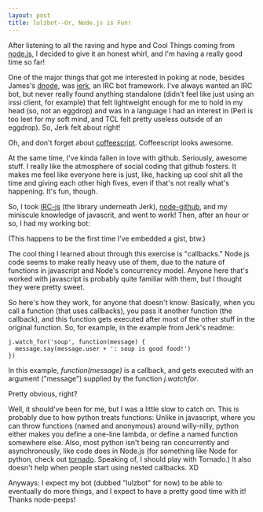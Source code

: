 ```yaml
---
layout: post
title: lulzbot--Or, Node.js is Fun!
---
```


After listening to all the raving and hype and Cool Things coming from [node.js](http://nodejs.org), I decided to give it an honest whirl, and I'm having a really good time so far!

One of the major things that got me interested in poking at node, besides James's [dnode](http://github.com/substack/dnode), was [jerk](http://github.com/gf3/Jerk), an IRC bot framework. I've always wanted an IRC bot, but never really found anything standalone (didn't feel like just using an irssi client, for example) that felt lightweight enough for me to hold in my head (so, not an eggdrop) and was in a language I had an interest in (Perl is too leet for my soft mind, and TCL felt pretty useless outside of an eggdrop). So, Jerk felt about right!

Oh, and don't forget about [coffeescript](http://www.github.com/jashkenas/coffeescript). Coffeescript looks awesome.

At the same time, I've kinda fallen in love with github. Seriously, awesome stuff. I really like the atmosphere of social coding that github fosters. It makes me feel like everyone here is just, like, hacking up cool shit all the time and giving each other high fives, even if that's not really what's happening. It's fun, though.

So, I took [IRC-js](http://github.com/gf3/IRC-js) (the library underneath Jerk), [node-github](http://github.com/ajaxorg/node-github), and my miniscule knowledge of javascrit, and went to work! Then, after an hour or so, I had my working bot:

<script src="http://gist.github.com/474491.js"></script>

(This happens to be the first time I've embedded a gist, btw.)

The cool thing I learned about through this exercise is "callbacks." Node.js code seems to make really heavy use of them, due to the nature of functions in javascript and Node's concurrency model. Anyone here that's worked with javascript is probably quite familiar with them, but I thought they were pretty sweet.

So here's how they work, for anyone that doesn't know:  Basically, when you call a function (that uses callbacks), you pass it another function (the callback), and this function gets executed after most of the other stuff in the original function. So, for example, in the example from Jerk's readme:

    j.watch_for('soup', function(message) {
      message.say(message.user + ': soup is good food!')
    })

In this example, *function(message)* is a callback, and gets executed with an argument ("message") supplied by the function *j.watchfor*.

Pretty obvious, right?

Well, it should've been for me, but I was a little slow to catch on. This is probably due to how python treats functions: Unlike in javascript, where you can throw functions (named and anonymous) around willy-nilly, python either makes you define a one-line lambda, or define a named function somewhere else. Also, most python isn't being ran concurrently and asynchronously, like code does in Node.js (for something like Node for python, check out [tornado](http://www.tornadoweb.org/). Speaking of, I should play with Tornado.) It also doesn't help when people start using nested callbacks. XD

Anyways: I expect my bot (dubbed "lulzbot" for now) to be able to eventually do more things, and I expect to have a pretty good time with it! Thanks node-peeps!

